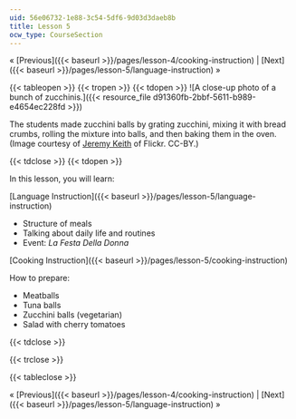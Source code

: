 ```yaml
---
uid: 56e06732-1e88-3c54-5df6-9d03d3daeb8b
title: Lesson 5
ocw_type: CourseSection
---
```


« [Previous]({{< baseurl >}}/pages/lesson-4/cooking-instruction) | [Next]({{< baseurl >}}/pages/lesson-5/language-instruction) »

{{< tableopen >}}
{{< tropen >}}
{{< tdopen >}}
![A close-up photo of a bunch of zucchinis.]({{< resource_file d91360fb-2bbf-5611-b989-e4654ec228fd >}})

The students made zucchini balls by grating zucchini, mixing it with bread crumbs, rolling the mixture into balls, and then baking them in the oven. (Image courtesy of [Jeremy Keith](http://www.flickr.com/photos/74105777@N00/3817108671/in/photolist-6PiFqt-6PnNDG-6Pyro8-6PKxLh-6PRo9C-6RbjuN-6STKjM-6SXGQS-6V3vGF-6VmSYD-72nYff-72PXPR-773HFF-77eZPH-77JDDd-79WRxd-79WRG5-7a9j4w-7jAGbH-7t4Bfs-7ugvQN-e6NX18-e7aD69-8Ldgdy-bpGz4X-8wdoJ5-9R4v42-9diDWC-a4zmK9-a4zpAu-amju5j-cf5QS3-9dbfQk-aNLWKZ-aNLXvX-7LvryL-8NyUaq-9cKidD-7Gvs8J-8EgCVh-9BhizJ-9BhiAJ-8b1bnm-7XzRHT-bpGyED-bVAQmT-7W7nGA-an1Gpd-aoCiFK-bpGzon-agVNjQ) of Flickr. CC-BY.)


{{< tdclose >}}
{{< tdopen >}}


In this lesson, you will learn:

[Language Instruction]({{< baseurl >}}/pages/lesson-5/language-instruction)

*   Structure of meals
*   Talking about daily life and routines
*   Event: _La Festa Della Donna_

[Cooking Instruction]({{< baseurl >}}/pages/lesson-5/cooking-instruction)

How to prepare:

*   Meatballs
*   Tuna balls
*   Zucchini balls (vegetarian)
*   Salad with cherry tomatoes


{{< tdclose >}}

{{< trclose >}}

{{< tableclose >}}

« [Previous]({{< baseurl >}}/pages/lesson-4/cooking-instruction) | [Next]({{< baseurl >}}/pages/lesson-5/language-instruction) »

